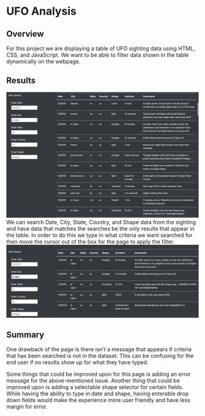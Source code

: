 # UFO Analysis

## Overview

For this project we are displaying a table of UFO sighting data using HTML, CSS, and JavaScript. We want to be able to filter data shown in the table dynamically on the webpage.


## Results
![List](Challenge/web/static/images/List.png)
We can search Date, City, State, Country, and Shape data from the sighting and have data that matches the searches be the only results that appear in the table. In order to do this we type in what criteria we want searched for then move the cursor out of the box for the page to apply the filter.
![List_filter](Challenge/web/static/images/List_filter.png)

## Summary
	
One drawback of the page is there isn’t a message that appears if criteria that has been searched is not in the dataset. This can be confusing for the end user if no results show up for what they have typed.

Some things that could be improved upon for this page is adding an error message for the above-mentioned issue. Another thing that could be improved upon is adding a selectable shape selector for certain fields. While having the ability to type in date and shape, having enterable drop down fields would make the experience more user friendly and have less margin for error.
